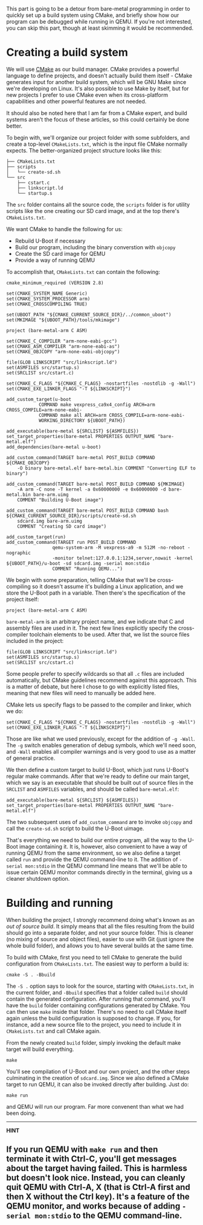 This part is going to be a detour from bare-metal programming in order to quickly set up a build system using CMake, and briefly show how our program can be debugged while running in QEMU. If you're not interested, you can skip this part, though at least skimming it would be recommended.

# Creating a build system

We will use [CMake](https://cmake.org) as our build manager. CMake provides a powerful language to define projects, and doesn't actually build them itself - CMake generates input for another build system, which will be GNU Make since we're developing on Linux. It's also possible to use Make by itself, but for new projects I prefer to use CMake even when its cross-platform capabilities and other powerful features are not needed.

It should also be noted here that I am far from a CMake expert, and build systems aren't the focus of these articles, so this could certainly be done better.

To begin with, we'll organize our project folder with some subfolders, and create a top-level `CMakeLists.txt`, which is the input file CMake normally expects. The better-organized project structure looks like this:

```
├── CMakeLists.txt
├── scripts
│   └── create-sd.sh
└── src
    ├── cstart.c
    ├── linkscript.ld
    └── startup.s

```

The `src` folder contains all the source code, the `scripts` folder is for utility scripts like the one creating our SD card image, and at the top there's `CMakeLists.txt`.

We want CMake to handle the following for us:

* Rebuild U-Boot if necessary
* Build our program, including the binary converstion with `objcopy`
* Create the SD card image for QEMU
* Provide a way of running QEMU

To accomplish that, `CMakeLists.txt` can contain the following:

```
cmake_minimum_required (VERSION 2.8)

set(CMAKE_SYSTEM_NAME Generic)
set(CMAKE_SYSTEM_PROCESSOR arm)
set(CMAKE_CROSSCOMPILING TRUE)

set(UBOOT_PATH "${CMAKE_CURRENT_SOURCE_DIR}/../common_uboot")
set(MKIMAGE "${UBOOT_PATH}/tools/mkimage")

project (bare-metal-arm C ASM)

set(CMAKE_C_COMPILER "arm-none-eabi-gcc")
set(CMAKE_ASM_COMPILER "arm-none-eabi-as")
set(CMAKE_OBJCOPY "arm-none-eabi-objcopy")

file(GLOB LINKSCRIPT "src/linkscript.ld")
set(ASMFILES src/startup.s)
set(SRCLIST src/cstart.c)

set(CMAKE_C_FLAGS "${CMAKE_C_FLAGS} -nostartfiles -nostdlib -g -Wall")
set(CMAKE_EXE_LINKER_FLAGS "-T ${LINKSCRIPT}")

add_custom_target(u-boot 
            COMMAND make vexpress_ca9x4_config ARCH=arm CROSS_COMPILE=arm-none-eabi- 
            COMMAND make all ARCH=arm CROSS_COMPILE=arm-none-eabi- 
            WORKING_DIRECTORY ${UBOOT_PATH})

add_executable(bare-metal ${SRCLIST} ${ASMFILES})
set_target_properties(bare-metal PROPERTIES OUTPUT_NAME "bare-metal.elf")
add_dependencies(bare-metal u-boot)

add_custom_command(TARGET bare-metal POST_BUILD COMMAND ${CMAKE_OBJCOPY}
    -O binary bare-metal.elf bare-metal.bin COMMENT "Converting ELF to binary")

add_custom_command(TARGET bare-metal POST_BUILD COMMAND ${MKIMAGE}
    -A arm -C none -T kernel -a 0x60000000 -e 0x60000000 -d bare-metal.bin bare-arm.uimg
    COMMENT "Building U-Boot image")

add_custom_command(TARGET bare-metal POST_BUILD COMMAND bash ${CMAKE_CURRENT_SOURCE_DIR}/scripts/create-sd.sh 
    sdcard.img bare-arm.uimg
    COMMENT "Creating SD card image")

add_custom_target(run)
add_custom_command(TARGET run POST_BUILD COMMAND 
                 qemu-system-arm -M vexpress-a9 -m 512M -no-reboot -nographic 
                 -monitor telnet:127.0.0.1:1234,server,nowait -kernel ${UBOOT_PATH}/u-boot -sd sdcard.img -serial mon:stdio
                 COMMENT "Running QEMU...")
```

We begin with some preparation, telling CMake that we'll be cross-compiling so it doesn't assume it's building a Linux application, and we store the U-Boot path in a variable. Then there's the specification of the project itself:

```
project (bare-metal-arm C ASM)
```

`bare-metal-arm` is an arbitrary project name, and we indicate that C and assembly files are used in it. The next few lines explicitly specify the cross-compiler toolchain elements to be used. After that, we list the source files included in the project:

```
file(GLOB LINKSCRIPT "src/linkscript.ld")
set(ASMFILES src/startup.s)
set(SRCLIST src/cstart.c)
```

Some people prefer to specify wildcards so that all `.c` files are included automatically, but CMake guidelines recommend against this approach. This is a matter of debate, but here I chose to go with explicitly listed files, meaning that new files will need to manually be added here.

CMake lets us specify flags to be passed to the compiler and linker, which we do:

```
set(CMAKE_C_FLAGS "${CMAKE_C_FLAGS} -nostartfiles -nostdlib -g -Wall")
set(CMAKE_EXE_LINKER_FLAGS "-T ${LINKSCRIPT}")
```

Those are like what we used previously, except for the addition of `-g -Wall`. The `-g` switch enables generation of debug symbols, which we'll need soon, and `-Wall` enables all compiler warnings and is very good to use as a matter of general practice.

We then define a custom target to build U-Boot, which just runs U-Boot's regular make commands. After that we're ready to define our main target, which we say is an executable that should be built out of source files in the `SRCLIST` and `ASMFILES` variables, and should be called `bare-metal.elf`:

```
add_executable(bare-metal ${SRCLIST} ${ASMFILES})
set_target_properties(bare-metal PROPERTIES OUTPUT_NAME "bare-metal.elf")
```

The two subsequent uses of `add_custom_command` are to invoke `objcopy` and call the `create-sd.sh` script to build the U-Boot uimage.

That's everything we need to build our entire program, all the way to the U-Boot image containing it. It is, however, also convenient to have a way of running QEMU from the same environment, so we also define a target called `run` and provide the QEMU command-line to it. The addition of `-serial mon:stdio` in the QEMU command line means that we'll be able to issue certain QEMU monitor commands directly in the terminal, giving us a cleaner shutdown option.

# Building and running

When building the project, I strongly recommend doing what's known as an *out of source build*. It simply means that all the files resulting from the build should go into a separate folder, and not your source folder. This is cleaner (no mixing of source and object files), easier to use with Git (just ignore the whole build folder), and allows you to have several builds at the same time.

To build with CMake, first you need to tell CMake to generate the build configuration from `CMakeLists.txt`. The easiest way to perform a build is:

```
cmake -S . -Bbuild
```

The `-S .` option says to look for the source, starting with `CMakeLists.txt`, in the current folder, and `-Bbuild` specifies that a folder called `build` should contain the generated configuration. After running that command, you'll have the `build` folder containing configurations generated by CMake. You can then use `make` inside that folder. There's no need to call CMake itself again unless the build configuration is supposed to change. If you, for instance, add a new source file to the project, you need to include it in `CMakeLists.txt` and call CMake again.

From the newly created `build` folder, simply invoking the default make target will build everything.

```
make
```

You'll see compilation of U-Boot and our own project, and the other steps culminating in the creation of `sdcard.img`. Since we also defined a CMake target to run QEMU, it can also be invoked directly after building. Just do:

```
make run
```

and QEMU will run our program. Far more convenent than what we had been doing.

---
**HINT**

If you run QEMU with `make run` and then terminate it with Ctrl-C, you'll get messages about the target having failed. This is harmless but doesn't look nice. Instead, you can cleanly quit QEMU with Ctrl-A, X (that is Ctrl-A first and then X without the Ctrl key). It's a feature of the QEMU monitor, and works because of adding `-serial mon:stdio` to the QEMU command-line.
---
